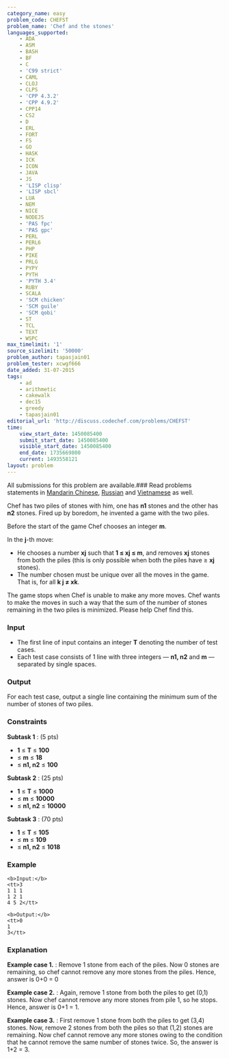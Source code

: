 ```yaml
---
category_name: easy
problem_code: CHEFST
problem_name: 'Chef and the stones'
languages_supported:
    - ADA
    - ASM
    - BASH
    - BF
    - C
    - 'C99 strict'
    - CAML
    - CLOJ
    - CLPS
    - 'CPP 4.3.2'
    - 'CPP 4.9.2'
    - CPP14
    - CS2
    - D
    - ERL
    - FORT
    - FS
    - GO
    - HASK
    - ICK
    - ICON
    - JAVA
    - JS
    - 'LISP clisp'
    - 'LISP sbcl'
    - LUA
    - NEM
    - NICE
    - NODEJS
    - 'PAS fpc'
    - 'PAS gpc'
    - PERL
    - PERL6
    - PHP
    - PIKE
    - PRLG
    - PYPY
    - PYTH
    - 'PYTH 3.4'
    - RUBY
    - SCALA
    - 'SCM chicken'
    - 'SCM guile'
    - 'SCM qobi'
    - ST
    - TCL
    - TEXT
    - WSPC
max_timelimit: '1'
source_sizelimit: '50000'
problem_author: tapasjain01
problem_tester: xcwgf666
date_added: 31-07-2015
tags:
    - ad
    - arithmetic
    - cakewalk
    - dec15
    - greedy
    - tapasjain01
editorial_url: 'http://discuss.codechef.com/problems/CHEFST'
time:
    view_start_date: 1450085400
    submit_start_date: 1450085400
    visible_start_date: 1450085400
    end_date: 1735669800
    current: 1493558121
layout: problem
---
```

All submissions for this problem are available.###  Read problems statements in [Mandarin Chinese](http://www.codechef.com/download/translated/DEC15/mandarin/CHEFST.pdf), [Russian](http://www.codechef.com/download/translated/DEC15/russian/CHEFST.pdf) and [Vietnamese](http://www.codechef.com/download/translated/DEC15/vietnamese/CHEFST.pdf) as well.

Chef has two piles of stones with him, one has **n1** stones and the other has **n2** stones. Fired up by boredom, he invented a game with the two piles.

Before the start of the game Chef chooses an integer **m**.

In the **j**-th move:

- He chooses a number **xj** such that **1 ≤ xj ≤ m**, and removes **xj** stones from both the piles (this is only possible when both the piles have ≥ **xj** stones).
- The number chosen must be unique over all the moves in the game. That is, for all **k j ≠ xk**.
 
The game stops when Chef is unable to make any more moves. Chef wants to make the moves in such a way that the sum of the number of stones remaining in the two piles is minimized. Please help Chef find this.

### Input

- The first line of input contains an integer **T** denoting the number of test cases.
- Each test case consists of 1 line with three integers — **n1, n2** and **m** — separated by single spaces.

### Output

For each test case, output a single line containing the minimum sum of the number of stones of two piles.

### Constraints

**Subtask 1** : (5 pts)

- **1** ≤ **T** ≤ **100**
- ≤ **m** ≤ **18**
- ≤ **n1, n2** ≤ **100**

**Subtask 2** : (25 pts)

- **1** ≤ **T** ≤ **1000**
- ≤ **m** ≤ **10000**
- ≤ **n1, n2** ≤ **10000**

**Subtask 3** : (70 pts)

- **1** ≤ **T** ≤ **105**
- ≤ **m** ≤ **109**
- ≤ **n1, n2** ≤ **1018**

### Example

```
<b>Input:</b>
<tt>3
1 1 1
1 2 1
4 5 2</tt>

<b>Output:</b>
<tt>0
1
3</tt>

```
### Explanation

**Example case 1.** : Remove 1 stone from each of the piles. Now 0 stones are remaining, so chef cannot remove any more stones from the piles. Hence, answer is 0+0 = 0

**Example case 2.** : Again, remove 1 stone from both the piles to get (0,1) stones. Now chef cannot remove any more stones from pile 1, so he stops. Hence, answer is 0+1 = 1.

**Example case 3.** : First remove 1 stone from both the piles to get (3,4) stones. Now, remove 2 stones from both the piles so that (1,2) stones are remaining. Now chef cannot remove any more stones owing to the condition that he cannot remove the same number of stones twice. So, the answer is 1+2 = 3.